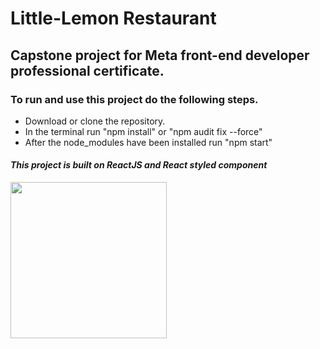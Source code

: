 # Little-Lemon Restaurant
## Capstone project for Meta front-end developer professional certificate.

### **To run and use this project do the following steps.**
* Download or clone the repository.
* In the terminal run "npm install" or "npm audit fix --force"
* After the node_modules have been installed run "npm start"

#### _This project is built on ReactJS and React styled component_
<div>
<div style="display:none;">
<img src="https://upload.wikimedia.org/wikipedia/commons/a/ab/Meta-Logo.png" width="250"/>
</div>
<div>
<img src="https://1000logos.net/wp-content/uploads/2022/06/Coursera-Logo.png" width="250" />
</div>
</div>

